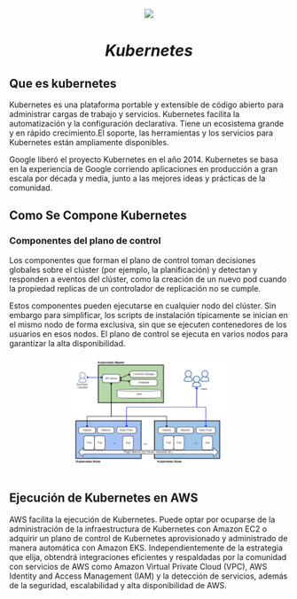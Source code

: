 <div align="center">
<img width="180" align="vertical-align:middle" src="https://cdn.icon-icons.com/icons2/2699/PNG/512/kubernetes_logo_icon_168359.png"></div>

# ***<p align = "center">Kubernetes</p>***

## Que es kubernetes

Kubernetes es una plataforma portable y extensible de código abierto para administrar cargas de trabajo y servicios. Kubernetes facilita la automatización y la configuración declarativa. Tiene un ecosistema grande y en rápido crecimiento.El soporte, las herramientas y los servicios para Kubernetes están ampliamente disponibles.

Google liberó el proyecto Kubernetes en el año 2014. Kubernetes se basa en la experiencia de Google corriendo aplicaciones en producción a gran escala por década y media, junto a las mejores ideas y prácticas de la comunidad.

## **Como Se Compone Kubernetes**

### Componentes del plano de control

Los componentes que forman el plano de control toman decisiones globales sobre el clúster (por ejemplo, la planificación) y detectan y responden a eventos del clúster, como la creación de un nuevo pod cuando la propiedad replicas de un controlador de replicación no se cumple.

Estos componentes pueden ejecutarse en cualquier nodo del clúster. Sin embargo para simplificar, los scripts de instalación típicamente se inician en el mismo nodo de forma exclusiva, sin que se ejecuten contenedores de los usuarios en esos nodos. El plano de control se ejecuta en varios nodos para garantizar la alta disponibilidad.

 
<div align="center">
<img width="300" align="vertical-align:middle" src="src/img/Kubernetes1 .png"></div>





## **Ejecución de Kubernetes en AWS**

AWS facilita la ejecución de Kubernetes. Puede optar por ocuparse de la administración de la infraestructura de Kubernetes con Amazon EC2 o adquirir un plano de control de Kubernetes aprovisionado y administrado de manera automática con Amazon EKS. Independientemente de la estrategia que elija, obtendrá integraciones eficientes y respaldadas por la comunidad con servicios de AWS como Amazon Virtual Private Cloud (VPC), AWS Identity and Access Management (IAM) y la detección de servicios, además de la seguridad, escalabilidad y alta disponibilidad de AWS.
